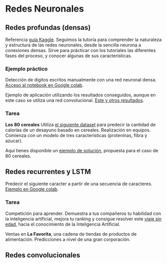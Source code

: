 # Redes Neuronales

## Redes profundas (densas)

Referencia [guía Kaggle](https://www.kaggle.com/learn/intro-to-deep-learning "Tutorial"). Seguimos la tutoría para comprender la naturaleza y estructura de las redes neuronales, desde la sencilla neurona a conexiones densas.
Sirve para prácticar con los tutoriales las diferentes fases del proceso, y conocer algunas de sus características.

### Ejemplo práctico

Detección de dígitos escritos manualmente con una red neuronal densa. [Acceso al notebook en Google colab](https://colab.research.google.com/drive/1ye-nrSE2U1pkuT1Bu6WhbqrClTULWwT4?usp=sharing). 

Ejemplo de aplicación utilizando los resultados conseguidos, aunque en este caso se utiliza una red convolucional. [Este y otros resultados](https://www.ringa-tech.com).

### Tarea

**Los 80 cereales**
    Utiliza [el siguiente dataset](https://www.kaggle.com/datasets/crawford/80-cereals) para predecir la cantidad de calorías de un desayuno basado en cereales. Realización en equipos. Comienza con un modelo de tres características (proteninas, fibra y azucar).

Aquí tienes disponible un [ejemplo de solución](https://www.kaggle.com/code/joerobcia/calorias-en-80-cereales), propuesta para el caso de 80 cereales.


## Redes recurrentes y LSTM

Predecir el siguiente caracter a partir de una secuencia de caracteres. [Ejemplo en Google colab](https://colab.research.google.com/drive/1BDeEnJrvMlNf8gHjiEuadvAVJ8cujqD7?usp=sharing).

### Tarea
    
Competición para aprender. Demuestra a tus compañeros tu habilidad con la inteligencia artificial, mejora tu ranking y consigue resolver este [viaje sin edad](https://www.kaggle.com/competitions/viaje-sin-edad), hacia el conocimiento de la Inteligencia Artificial.
    
Ventas en **La Favorita**, una cadena de tiendas de productos de alimentación. Predicciones a nivel de una gran corporación.

## Redes convolucionales